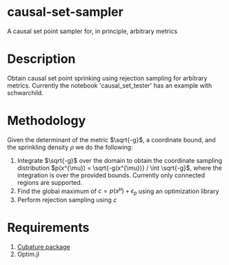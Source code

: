 # causal-set-sampler
A causal set point sampler for, in principle, arbitrary metrics

# Description

Obtain causal set point sprinking using rejection sampling for arbitrary metrics.  Currently the notebook 'causal_set_tester' has an example with schwarchild.

# Methodology

Given the determinant of the metric $\sqrt{-g}$, a coordinate bound, and the sprinkling density $\rho$ we do the following:

1. Integrate $\sqrt{-g}$ over the domain to obtain the coordinate sampling distribution $p(x^{\mu}) = \sqrt{-g(x^{\mu})} / \int \sqrt{-g}$, where the integration is over the provided bounds.  Currently only connected regions are supported.
2. Find the global maximum of $c=p(x^{\mu}) + \epsilon_p$ using an optimization library
3. Perform rejection sampling using $c$


# Requirements

1. [Cubature package](https://juliahub.com/ui/Packages/General/HCubature)
2. Optim.jl


